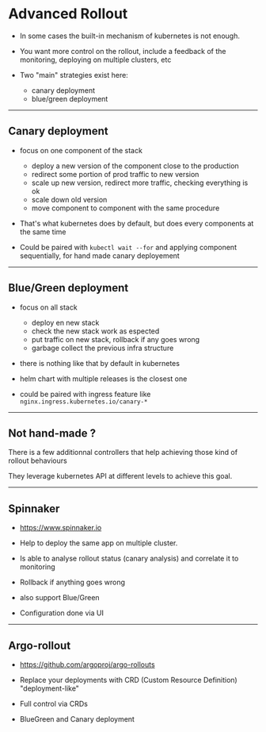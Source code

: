 # Advanced Rollout

- In some cases the built-in mechanism of kubernetes is not enough.

- You want more control on the rollout, include a feedback of the monitoring, deploying
on multiple clusters, etc

- Two "main" strategies exist here:

   - canary deployment
   - blue/green deployment

---
## Canary deployment

- focus on one component of the stack

    - deploy a new version of the component close to the production
    - redirect some portion of prod traffic to new version
    - scale up new version, redirect more traffic, checking everything is ok
    - scale down old version
    - move component to component with the same procedure

- That's what kubernetes does by default, but does every components at the same time

- Could be paired with `kubectl wait --for` and applying component sequentially,
    for hand made canary deployement

---
## Blue/Green deployment

- focus on all stack

    - deploy en new stack
    - check the new stack work as espected
    - put traffic on new stack, rollback if any goes wrong
    - garbage collect the previous infra structure

- there is nothing like that by default in kubernetes

- helm chart with multiple releases is the closest one

- could be paired with ingress feature like `nginx.ingress.kubernetes.io/canary-*`

---
## Not hand-made ?

There is a few additionnal controllers that help achieving those kind of rollout behaviours

They leverage kubernetes API at different levels to achieve this goal.

---
## Spinnaker

- https://www.spinnaker.io

- Help to deploy the same app on multiple cluster.

- Is able to analyse rollout status (canary analysis) and correlate it to monitoring

- Rollback if anything goes wrong

- also support Blue/Green

- Configuration done via UI

---
## Argo-rollout

- https://github.com/argoproj/argo-rollouts

- Replace your deployments with CRD (Custom Resource Definition) "deployment-like"

- Full control via CRDs

- BlueGreen and Canary deployment
